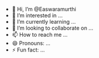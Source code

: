 - 👋 Hi, I’m @Easwaramurthi
- 👀 I’m interested in ...
- 🌱 I’m currently learning ...
- 💞️ I’m looking to collaborate on ...
- 📫 How to reach me ...
- 😄 Pronouns: ...
- ⚡ Fun fact: ...

<!---
Easwaramurth/Easwaramurth is a ✨ special ✨ repository because its `README.md` (this file) appears on your GitHub profile.
You can click the Preview link to take a look at your changes.
--->
